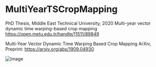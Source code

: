# MultiYearTSCropMapping

PhD Thesis, Middle East Technical University, 2020
Multi-year vector dynamic time warping-based crop mapping
https://open.metu.edu.tr/handle/11511/89849

Multi-Year Vector Dynamic Time Warping Based Crop Mapping
ArXiv, Preprint: https://arxiv.org/abs/1909.04930 

![image](https://github.com/user-attachments/assets/e098fbc6-c6f0-4da4-9c0c-1d44a0c8ede6)
